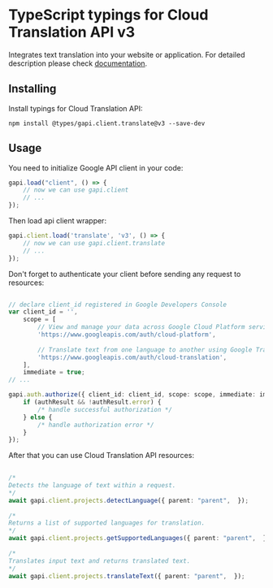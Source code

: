 # TypeScript typings for Cloud Translation API v3
Integrates text translation into your website or application.
For detailed description please check [documentation](https://cloud.google.com/translate/docs/quickstarts).

## Installing

Install typings for Cloud Translation API:
```
npm install @types/gapi.client.translate@v3 --save-dev
```

## Usage

You need to initialize Google API client in your code:
```typescript
gapi.load("client", () => { 
    // now we can use gapi.client
    // ... 
});
```

Then load api client wrapper:
```typescript
gapi.client.load('translate', 'v3', () => {
    // now we can use gapi.client.translate
    // ... 
});
```

Don't forget to authenticate your client before sending any request to resources:
```typescript

// declare client_id registered in Google Developers Console
var client_id = '',
    scope = [     
        // View and manage your data across Google Cloud Platform services
        'https://www.googleapis.com/auth/cloud-platform',
    
        // Translate text from one language to another using Google Translate
        'https://www.googleapis.com/auth/cloud-translation',
    ],
    immediate = true;
// ...

gapi.auth.authorize({ client_id: client_id, scope: scope, immediate: immediate }, authResult => {
    if (authResult && !authResult.error) {
        /* handle successful authorization */
    } else {
        /* handle authorization error */
    }
});            
```

After that you can use Cloud Translation API resources:

```typescript 
    
/* 
Detects the language of text within a request.  
*/
await gapi.client.projects.detectLanguage({ parent: "parent",  }); 
    
/* 
Returns a list of supported languages for translation.  
*/
await gapi.client.projects.getSupportedLanguages({ parent: "parent",  }); 
    
/* 
Translates input text and returns translated text.  
*/
await gapi.client.projects.translateText({ parent: "parent",  });
```
